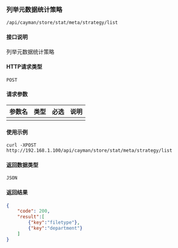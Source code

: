 ### 列举元数据统计策略
`/api/cayman/store/stat/meta/strategy/list`

#### 接口说明
列举元数据统计策略

#### HTTP请求类型
`POST`

#### 请求参数
|参数名|类型|必选|说明|
|--|--|--|--|
||||||

#### 使用示例
```
curl -XPOST http://192.168.1.100/api/cayman/store/stat/meta/strategy/list
```

#### 返回数据类型
`JSON`

#### 返回结果
```json
{
	"code":	200,
	"result":[
	    {"key":"filetype"},
	    {"key":"department"}
	]
}
```